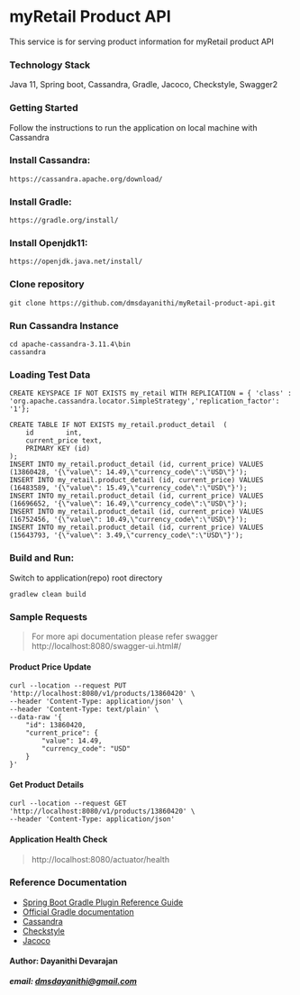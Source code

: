 # myRetail Product API

This service is for serving product information for myRetail product API

### Technology Stack
Java 11, Spring boot, Cassandra, Gradle, Jacoco, Checkstyle, Swagger2

### Getting Started
Follow the instructions to run the application on local machine with Cassandra

### Install Cassandra:

```
https://cassandra.apache.org/download/
```

### Install Gradle:
```
https://gradle.org/install/
```

### Install Openjdk11:
```
https://openjdk.java.net/install/
```

### Clone repository 

```
git clone https://github.com/dmsdayanithi/myRetail-product-api.git
```

### Run Cassandra Instance 

```
cd apache-cassandra-3.11.4\bin
cassandra
```

### Loading Test Data
```
CREATE KEYSPACE IF NOT EXISTS my_retail WITH REPLICATION = { 'class' : 'org.apache.cassandra.locator.SimpleStrategy','replication_factor': '1'};

CREATE TABLE IF NOT EXISTS my_retail.product_detail  (
    id        int,
    current_price text,
    PRIMARY KEY (id)
);
INSERT INTO my_retail.product_detail (id, current_price) VALUES (13860428, '{\"value\": 14.49,\"currency_code\":\"USD\"}');
INSERT INTO my_retail.product_detail (id, current_price) VALUES (16483589, '{\"value\": 15.49,\"currency_code\":\"USD\"}');
INSERT INTO my_retail.product_detail (id, current_price) VALUES (16696652, '{\"value\": 16.49,\"currency_code\":\"USD\"}');
INSERT INTO my_retail.product_detail (id, current_price) VALUES (16752456, '{\"value\": 10.49,\"currency_code\":\"USD\"}');
INSERT INTO my_retail.product_detail (id, current_price) VALUES (15643793, '{\"value\": 3.49,\"currency_code\":\"USD\"}');
```

### Build and Run:
Switch to application(repo) root directory
```
gradlew clean build
```

### Sample Requests
>For more api documentation please refer swagger
>http://localhost:8080/swagger-ui.html#/

#### Product Price Update
```
curl --location --request PUT 'http://localhost:8080/v1/products/13860420' \
--header 'Content-Type: application/json' \
--header 'Content-Type: text/plain' \
--data-raw '{
    "id": 13860420,
    "current_price": {
        "value": 14.49,
        "currency_code": "USD"
    }
}'
```

#### Get Product Details
```
curl --location --request GET 'http://localhost:8080/v1/products/13860420' \
--header 'Content-Type: application/json'
```

#### Application Health Check
>http://localhost:8080/actuator/health

### Reference Documentation
* [Spring Boot Gradle Plugin Reference Guide](https://docs.spring.io/spring-boot/docs/2.4.1/gradle-plugin/reference/html/)
* [Official Gradle documentation](https://docs.gradle.org)
* [Cassandra](http://cassandra.apache.org/doc/latest/architecture/index.html)
* [Checkstyle](https://checkstyle.sourceforge.io/)
* [Jacoco](https://www.jacoco.org/jacoco/trunk/index.html)

#### Author: Dayanithi Devarajan
        
   ***email: dmsdayanithi@gmail.com***

